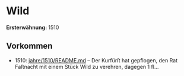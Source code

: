 # Wild

**Ersterwähnung:** 1510

## Vorkommen
- 1510: [jahre/1510/README.md](../jahre/1510/README.md) – Der Kurfürſt hat gepflogen, den Rat Faſtnacht mit
einem Stück Wild zu verehren, dagegen 1 fl...
